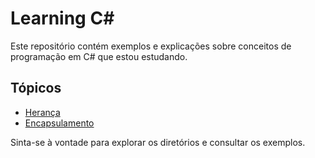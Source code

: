 # Learning C#

Este repositório contém exemplos e explicações sobre conceitos de programação em C# que estou estudando.

## Tópicos

- [Herança](./1-Herança/README.md)
- [Encapsulamento](./Encapsulamento/README.md)

Sinta-se à vontade para explorar os diretórios e consultar os exemplos.
